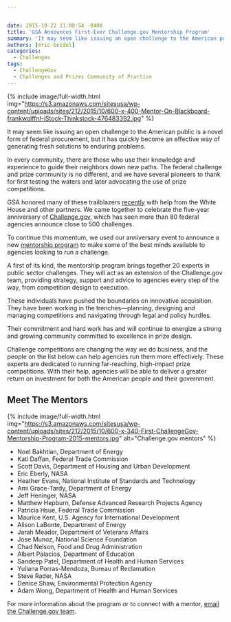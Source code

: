 ```yaml
---


date: 2015-10-22 11:00:54 -0400
title: 'GSA Announces First-Ever Challenge.gov Mentorship Program'
summary: 'It may seem like issuing an open challenge to the American public is a novel form of federal procurement, but it has quickly become an effective way of generating fresh solutions to enduring problems. In every community, there are those who use their knowledge and experience to guide their neighbors down new paths. The federal'
authors: [eric-beidel]
categories:
  - Challenges
tags:
  - ChallengeGov
  - Challenges and Prizes Community of Practice
---
```



{% include image/full-width.html img="https://s3.amazonaws.com/sitesusa/wp-content/uploads/sites/212/2015/10/600-x-400-Mentor-On-Blackboard-frankwolffnl-iStock-Thinkstock-476483392.jpg" %} 

It may seem like issuing an open challenge to the American public is a novel form of federal procurement, but it has quickly become an effective way of generating fresh solutions to enduring problems.

In every community, there are those who use their knowledge and experience to guide their neighbors down new paths. The federal challenge and prize community is no different, and we have several pioneers to thank for first testing the waters and later advocating the use of prize competitions.

GSA honored many of these trailblazers [recently](https://www.WHATEVER/2015/10/13/challenge-gov-honors-federal-agencies-staff-for-raising-the-bar-on-public-sector-prize-competitions/) with help from the White House and other partners. We came together to celebrate the five-year anniversary of [Challenge.gov](https://www.challenge.gov/list/), which has seen more than 80 federal agencies announce close to 500 challenges.

To continue this momentum, we used our anniversary event to announce a new [mentorship program](https://www.challenge.gov/mentors/) to make some of the best minds available to agencies looking to run a challenge.

A first of its kind, the mentorship program brings together 20 experts in public sector challenges. They will act as an extension of the Challenge.gov team, providing strategy, support and advice to agencies every step of the way, from competition design to execution.

These individuals have pushed the boundaries on innovative acquisition. They have been working in the trenches—planning, designing and managing competitions and navigating through legal and policy hurdles.

Their commitment and hard work has and will continue to energize a strong and growing community committed to excellence in prize design.

Challenge competitions are changing the way we do business, and the people on the list below can help agencies run them more effectively. These experts are dedicated to running far-reaching, high-impact prize competitions. With their help, agencies will be able to deliver a greater return on investment for both the American people and their government.

## Meet The Mentors


{% include image/full-width.html img="https://s3.amazonaws.com/sitesusa/wp-content/uploads/sites/212/2015/10/600-x-340-First-ChallengeGov-Mentorship-Program-2015-mentors.jpg" alt="Challenge.gov mentors" %}

  * Noel Bakhtian, Department of Energy
  * Kati Daffan, Federal Trade Commission
  * Scott Davis, Department of Housing and Urban Development
  * Eric Eberly, NASA
  * Heather Evans, National Institute of Standards and Technology
  * Ami Grace-Tardy, Department of Energy
  * Jeff Heninger, NASA
  * Matthew Hepburn, Defense Advanced Research Projects Agency
  * Patricia Hsue, Federal Trade Commission
  * Maurice Kent, U.S. Agency for International Development
  * Alison LaBonte, Department of Energy
  * Jarah Meador, Department of Veterans Affairs
  * Jose Munoz, National Science Foundation
  * Chad Nelson, Food and Drug Administration
  * Albert Palacios, Department of Education
  * Sandeep Patel, Department of Health and Human Services
  * Yuliana Porras-Mendoza, Bureau of Reclamation
  * Steve Rader, NASA
  * Denice Shaw, Environmental Protection Agency
  * Adam Wong, Department of Health and Human Services

For more information about the program or to connect with a mentor, [email the Challenge.gov team](mailto:challenge@gsa.gov).